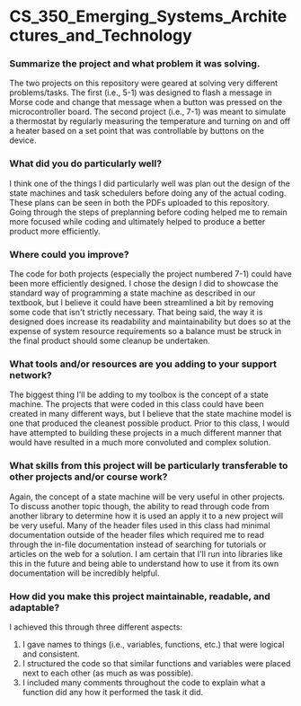 # CS_350_Emerging_Systems_Architectures_and_Technology

### Summarize the project and what problem it was solving.
The two projects on this repository were geared at solving very different problems/tasks. The first (i.e., 5-1) was designed to flash a message in Morse code and change that message when a button was pressed on the microcontroller board. The second project (i.e., 7-1) was meant to simulate a thermostat by regularly measuring the temperature and turning on and off a heater based on a set point that was controllable by buttons on the device.

### What did you do particularly well?
I think one of the things I did particularly well was plan out the design of the state machines and task schedulers before doing any of the actual coding. These plans can be seen in both the PDFs uploaded to this repository. Going through the steps of preplanning before coding helped me to remain more focused while coding and ultimately helped to produce a better product more efficiently.

### Where could you improve?
The code for both projects (especially the project numbered 7-1) could have been more efficiently designed. I chose the design I did to showcase the standard way of programming a state machine as described in our textbook, but I believe it could have been streamlined a bit by removing some code that isn't strictly necessary. That being said, the way it is designed does increase its readability and maintainability but does so at the expense of system resource requirements so a balance must be struck in the final product should some cleanup be undertaken.

### What tools and/or resources are you adding to your support network?
The biggest thing I'll be adding to my toolbox is the concept of a state machine. The projects that were coded in this class could have been created in many different ways, but I believe that the state machine model is one that produced the cleanest possible product. Prior to this class, I would have attempted to building these projects in a much different manner that would have resulted in a much more convoluted and complex solution.

### What skills from this project will be particularly transferable to other projects and/or course work?
Again, the concept of a state machine will be very useful in other projects. To discuss another topic though, the ability to read through code from another library to determine how it is used an apply it to a new project will be very useful. Many of the header files used in this class had minimal documentation outside of the header files which required me to read through the in-file documentation instead of searching for tutorials or articles on the web for a solution. I am certain that I'll run into libraries like this in the future and being able to understand how to use it from its own documentation will be incredibly helpful.

### How did you make this project maintainable, readable, and adaptable?
I achieved this through three different aspects:
1. I gave names to things (i.e., variables, functions, etc.) that were logical and consistent.
2. I structured the code so that similar functions and variables were placed next to each other (as much as was possible).
3. I included many comments throughout the code to explain what a function did any how it performed the task it did.
